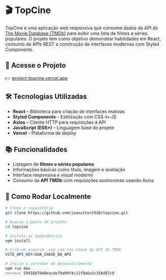 # 🎬 TopCine

TopCine é uma aplicação web responsiva que consome dados da API do [The Movie Database (TMDb)](https://www.themoviedb.org/) para exibir uma lista de filmes e séries populares. O projeto tem como objetivo demonstrar habilidades em React, consumo de APIs REST e construção de interfaces modernas com Styled Components.

## 🚀 Acesse o Projeto

👉 [project-topcine.vercel.app](https://project-topcine.vercel.app)

## 🛠️ Tecnologias Utilizadas

- **React** – Biblioteca para criação de interfaces reativas
- **Styled Components** – Estilização com CSS-in-JS
- **Axios** – Cliente HTTP para requisições à API
- **JavaScript (ES6+)** – Linguagem base do projeto
- **Vercel** – Plataforma de deploy

## 📚 Funcionalidades

- Listagem de **filmes e séries populares**
- Informações básicas como título, imagem e avaliação
- Interface responsiva e visual moderno
- Consumo da **API TMDb** com requisições assíncronas usando Axios

## 🔧 Como Rodar Localmente

```bash
# Clone o repositório
git clone https://github.com/joaovitor2910/topcine.git

# Acesse a pasta do projeto
cd topcine

# Instale as dependências
npm install

# Crie um arquivo .env com sua chave da API do TMDb
VITE_API_KEY=SUA_CHAVE_DA_API

# Inicie o servidor de desenvolvimento
npm run dev
>>>>>>> 59438d7048eacdef8e09f4c11f9a6a3c356d87c0
